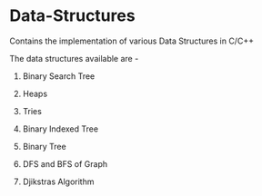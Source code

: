 # Data-Structures

Contains the implementation of various Data Structures in C/C++

The data structures available are - 
 
  1) Binary Search Tree
  
  2) Heaps
  
  3) Tries
  
  4) Binary Indexed Tree
  
  5) Binary Tree
  
  6) DFS and BFS of Graph
  
  7) Djikstras Algorithm
  
